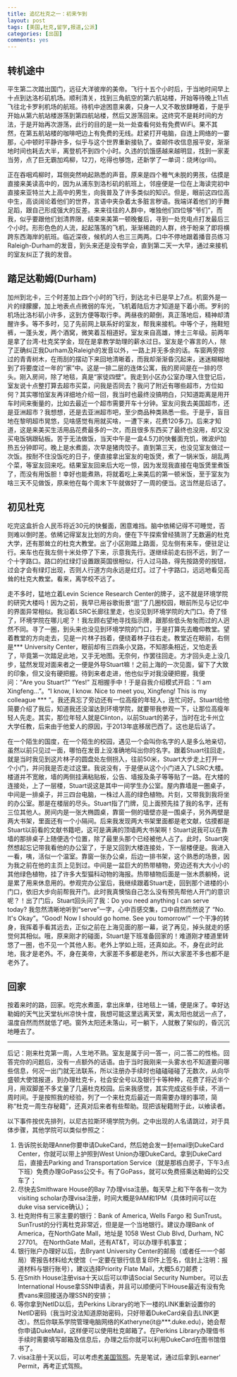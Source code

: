 ```yaml
---
title: 追忆杜克之一：初来乍到
layout: post
tags: [美国,杜克,留学,报道,公派]
categories: [出国]
comments: yes
---
```


## 转机途中

平生第二次踏出国门，远征大洋彼岸的美帝。飞行十五个小时后，于当地时间早上十点到达洛杉矶机场。顺利清关，找到三角航空的第六航站楼，开始等待晚上11点飞往北卡罗利机场的航班。待机中途困意来袭，只身一人又不敢放肆睡着，于是乎开始从第六航站楼游荡到第四航站楼，然后又游荡回来。这终究不是耗时间的方法，于是开始再次游荡，此行的目的是一处一处查看何处有免费WiFi。果不其然，在第五航站楼的咖啡吧边上有免费的无线。赶紧打开电脑，自连上网络的一霎那，心中顿时平静许多，似乎与这个世界重新接轨了。查邮件收信息报平安，渐渐地时间也耗去大半，离登机不到四个小时。久违的饥饿感越来越明显，找到一家麦当劳，点了巨无霸加鸡柳，12刀，吃得也够饱，还新学了一单词：烧烤(grill)。

正在吞咽鸡柳时，耳侧突然响起熟悉的声音。原来是四个稚气未脱的男孩，估摸是直接来美读高中的，因为从浦东到洛杉矶的航班上，邻座便是一位在上海读完初中直接来亚特兰大上高中的男生，向我普及了许多类似的知识。但是，眼前这四位高中生，高谈阔论着他们的世界，言语中夹杂着太多脏言秽语。我端详着他们的手舞足蹈，跟自己形成强大的反差。来来往往的人群中，唯独他们四位够“爷们”，而我，似乎要跟他们划清界限，结束来美第一顿晚餐后，寻到一处充电点打发最后三个小时。形形色色的人流，起起落落的飞机，渐渐稀疏的人群，终于盼来了即将横跨东西海岸的航班。临近深夜，候机的人也三三两两。口中不停地跟着播音员练习Raleigh-Durham的发音，到头来还是没有学会，直到第二天一大早，通过来接机的室友纠正了我的发音。

## 踏足达勒姆(Durham)

加州到北卡，三个时差加上四个小时的飞行，到达北卡已是早上7点。机窗外是一片的绿朦朦，加上地表点点微弱的车光，飞机着陆后方才知道是下着小雨。罗利的机场比洛杉矶小许多，这到方便等取行李。两昼夜的颠倒，真正落地后，精神却清醒许多。等不多时，见了先前网上联系好的室友，帮我来接机。中等个子，拖鞋短裤，一蓬头发，两个酒窝，微笑着互相道好。室友来自高雄，博士三年级。前两年是拿了台湾-杜克奖学金，现在是拿教学助理的薪水过日。室友是个寡言的人，除了正确纠正我Durham及Raleigh的发音以外，一路上并无多余的话。车窗两旁掠过的青青树木，在雨刮的摆动下来回地清晰着，而我却渐渐昏沉起来，迷迷糊糊地到了将要度过一年的“家”中。这是一排二层的连体公寓，我的房间是在一排的尽头。刚入房间，除了地毯，真是“家徒四壁”。我走到小区办公室办理入住登记后，室友说十点整打算去超市买菜，问我是否同去？我问了附近有哪些超市，方位如何？其实哪怕室友再详细地介绍一回，我当时也最终没搞明白，只知道距离是用开车时间来衡量的，比如去最近一个超市需要开车十分钟。室友问我去美国超市，还是亚洲超市？我想想，还是去亚洲超市吧，至少商品种类熟悉一些。于是乎，盲目地在黎明超市晃悠，见啥感觉有用就买啥，一遭下来，花费120多刀。后来才知道，这是来美买生活用品花费最多的一次，而且很多东西买了最终也没用，却又没买电饭锅跟砧板。苦于无法做饭，当天中午是一盒4.5刀的快餐面充饥，微波炉加热五分钟即可。晚上是水煮面，次早是猪肉饺子。直到第三天，也没见室友做过一次饭。按耐不住没饭吃的日子，便直接拿出室友的电饭煲，煮了一锅米饭，胡乱两个菜，等室友回来吃。结果室友回来后大吃一惊，因为发现我直接在电饭煲里煮饭了，而没有用饭胆！幸好也能煮熟，将就着吃上来美后的第一顿米饭，至于室友为啥三天不见做饭，原来他在每个周末下午就做好了一周的便当。这当然是后话了。

## 初见杜克

吃完这盒折合人民币将近30元的快餐面，困意难挡。脑中依稀记得不可睡觉，否则难以倒时差。依稀记得室友比划的方向，便在下午探索曾经猜测了无数遍的杜克大学，还有那耸立的杜克大教堂。出了小区刚踏上路面，见左侧有来车，便驻足让行。来车也在我左侧十米处停了下来，示意我先行。遂继续前走右拐不远，到了一个十字路口。路口的红绿灯设置跟英国很相似，行人过马路，得先按路旁的按钮，过会才会有绿灯出现，否则人行道方向永远是红灯。过了十字路口，远远地看见高耸的杜克大教堂。看来，离学校不远了。

走不多时，猛地立着Levin Science Research Center的牌子，这不就是环境学院的研究大楼吗！因为之前，我早已用谷歌街景“逛”了几圈校园，眼前所见与记忆中的界面异常相似。我沿着LSRC长廊往里走，也没见到环境学院的大门口。奇了怪了，环境学院在哪儿呢？！我左顾右望地寻找指示牌，跟那些低头匆匆而过的人迥然不同。寻了一圈，到头来也没见到环境学院的门口，于是打算先去瞻仰教堂。望着教堂的方向走去，见是一片林子挡着，便绕着林子往右走。教堂近在眼前，右侧是\*\*\* University Center，眼前却有三四条小叉路，不知那条相近，又怕走丢了，毕竟第一次踏足此地，又手无地图。无奈何，作罢往回走。方才回头走上没几步，猛然发现对面来者之一便是外导Stuart嘛！之前上海的一次见面，留下了大致的印象，但又没有硬把握。待到来者走进，他也似乎对我没硬把握，我便问：“Are you Stuart?” “Yes!” 互相握手中！于是自我介绍模式开启：“I am Xingfeng...”。“I know, I know. Nice to meet you, Xingfeng! This is my colleague \*\*\* ”。我还真忘了旁边还有一位高瘦的年轻人，连忙问好。Stuart给他简要介绍了我后，知道我还没溜达到环境学院，就要带我参观一下，让那位高瘦年轻人先走。其实，那位年轻人就是Clinton，以前Stuart的弟子，当时在北卡州立大学任教，后来由于他爱人的原因，于2013年底移居巴西了。这也是后话了。

在一个陌生的国度，在一个陌生的校园，遇见一个会叫你名字的人是多么地亲切，虽然以前只见过一面，哪怕在发音上没准确地叫出你的名字。跟着Stuart往回走，就是当时我见到这片林子的圆盘处左侧拐入，往前50米，Stuart大步走上打开一个小门，并问我是否走过这里。我说没有，于是便从这个小门进入了LSRC大楼。楼道并不宽敞，墙的两侧挂满粘贴板，公告、墙报及条子等等贴了一路。在大楼的连接处，上了一层楼，Stuart说这是其中一间学生办公室。屋内靠墙是一圈桌子，中间是一排桌子，并三四台电脑，一株过人高的绿色植物。片刻，又带我到我将坐的办公室。那是在楼层的尽头。Stuart指了门牌，见上面预先挂了我的名字，还有三位其他人。房间内是一张大椭圆桌，靠窗一侧的墙壁亦是一围桌子，另外两壁是两大书架，里面还有一个小隔间。后来我发现两大书架里面都是老文献，估摸都是Stuart以前看的文献书籍吧，这可是满满的顶墙两大书架啊！Stuart说我可以在靠墙的那排桌子上随便选个位置，除了最里头那个已经被他人占了。此时，Stuart突然想起忘记带我看他的办公室了，于是又回到大楼连接处，下一层楼便是。我进入一看，咦，活似一个温室。靠窗一张办公桌，后边一排书架，这个熟悉的场景，因为我之前在他的主页上见到过。中间是一盆巨大的热带植物，旁边还有大大小小的其他绿色植物，挂了许多大型猫科动物的海报。热带植物后面是一张木质躺椅，说是累了用来休息用的。参观完办公室后，我继续跟着Stuart走，回到那个进楼的小门口，依旧大步向前帮我开门。此时我真懊恼自己怎么没有预先帮他人开门的意识呢？！出了门后，Stuart回头问了我：Do you need anything I can serve today? 我忽然清晰地听到“serve”一字，心中百感交集，口中自然而然说了 “No. It's Okay”。“Good! Now I should go home. See you tomorrow!” 一个干净的转身，我挥着手看其远去，正似之前在上海见面的那一幕，说了再见，掉头就走的感觉何其相似。哦，原来刚才的碰面，Stuart是下班准备回家的！难道刚才楼道里转悠了一圈，也不见一个其他人影。老外上学如上班，还真如此。不，身在此时此地，我才是老外。不，身在美帝，大家差不多都是老外，所以大家差不多也都不是老外了。

## 回家

按着来时的路，回家。吃完水煮面，拿出床单，往地毯上一铺，便是床了。幸好达勒姆的天气比天堂杭州凉快十度，我想可能这里远离天堂，离太阳也就远一点了，温度自然而然就低了吧。窗外太阳还未落山，可一躺下，人就散了架似的，昏沉沉地睡去了。

---

后记：刚来杜克第一周，人生地不熟。室友是属于问一答一，问二答二的性格。回答完你的问题后，没有一点额外的话语。由于当时我刚来一头雾水也不知道要问哪些信息，何况一出门就无法联系，所以注册办手续时也磕磕碰碰了无数次，从向华盛顿大使馆报道，到办理杜克卡，社会安全号以及银行卡等种种，花费了将近半个月，用双脚差不多丈量了几遍杜克校园。后来我感觉，其实完成这些手续，不消一周时间。于是按照我的经验，列了一个来杜克后最近一周需要办理的事项，简称“杜克一周生存秘籍”，还真对后来者有些帮助。现把该秘籍附于此，以飨读者。

以下事件按优先排列，以尼古拉斯环境学院为例。之中出现的人名请跳过，对于具体步骤，其他学院可以类似参照之：

1.	告诉院长助理Anne你要申请DukeCard，然后她会发一封email到DukeCard Center，你就可以带上护照到West Union办理DukeCard。拿到DukeCard后，直接去Parking and Transportation Service（就是那栋白房子，下午3点下班）免费办理GoPass公交卡。有了GoPass，就可以免费搭乘达勒姆的公交车了；
2. 尽快去Smithware House的Bay 7办理visa注册。每天早上和下午各有一次为visiting scholar办理visa注册，时间大概是9AM和1PM（具体时间可以在duke visa service确认）；
3. 杜克附件有三家主要的银行：Bank of America, Wells Fargo 和 SunTrust。SunTrust的分行离杜克非常近，但是是一个当地银行。建议办理Bank of America，在NorthGate Mall，地址是 1058 West Club Blvd, Durham, NC 27701。 在NorthGate Mall，还有AT&T，可以办理手机事宜；
4. 银行账户办理好以后，去Bryant University Center的邮局（或者任一一个邮局）寄报告材料给大使馆（一定要在银行信息复印件上签名，信封上注明：报道材料与银行账号），建议选择Priority Flate Mail，大概5.6刀邮费；
5. 在Smith House注册visa十天以后可以申请Social Security Number。可以去International House拿SSN申请表，并且可以顺便问下IHouse最近有没有免费vans来回接送办理SSN的安排；
6. 等你拿到NetID以后，去Perkins Library的地下一楼的LINK重新设置你的NetID密码（我当时没法知道原始密码，只好带着DukeCard亲自去LINK更改）。然后你联系学院管理电脑网络的Katheryne(it@\*\*\*.duke.edu)，她会帮你申请DukeMail，这样便可以使用杜克邮箱了。在Perkins Library办理借书手续时需要填写邮箱及信息后，办理之后你就可以利用DukeCard在图书馆借书了。
7. visa注册十天以后，可以考虑[考美国驾照](http://sixf.org/cn/2014/01/us-driver-license-nc/)。先是笔试，通过后拿到Learner' Permit，再考正式驾照。